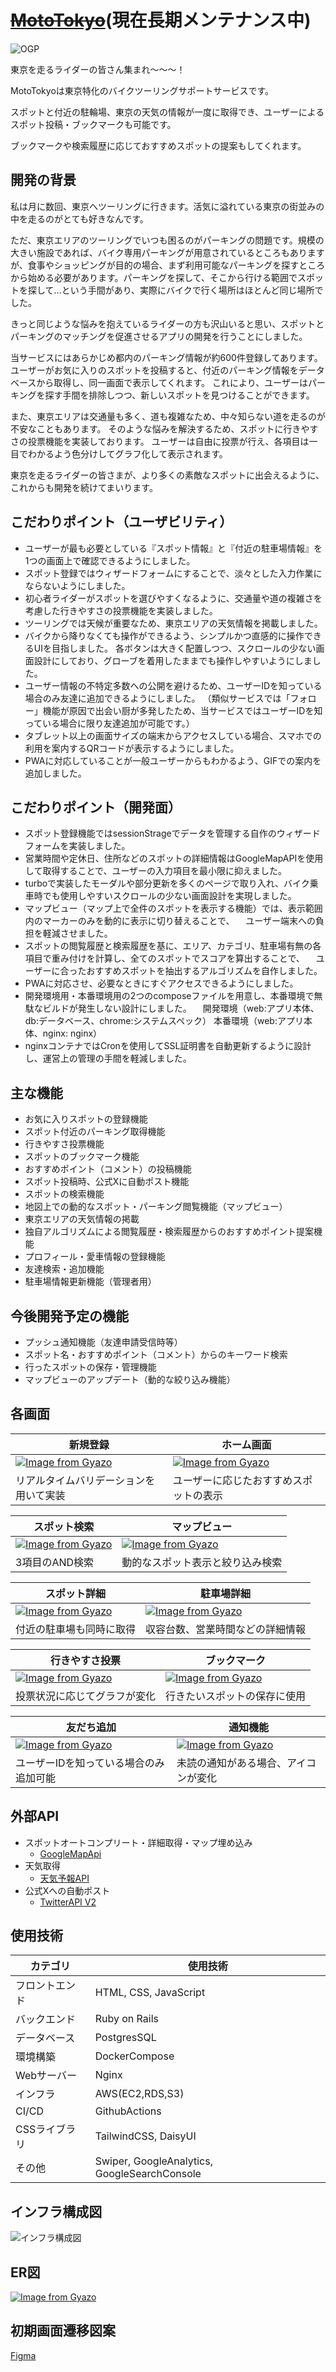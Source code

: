 # ~~[MotoTokyo](https://moto-tokyo.com)~~(現在長期メンテナンス中)

![OGP](https://github.com/miyataro0314/MotoTokyo/assets/125170964/8d353014-767f-4926-8c15-d0fc07cf6a7b)

東京を走るライダーの皆さん集まれ〜〜〜！

MotoTokyoは東京特化のバイクツーリングサポートサービスです。

スポットと付近の駐輪場、東京の天気の情報が一度に取得でき、ユーザーによるスポット投稿・ブックマークも可能です。

ブックマークや検索履歴に応じておすすめスポットの提案もしてくれます。


## 開発の背景
私は月に数回、東京へツーリングに行きます。活気に溢れている東京の街並みの中を走るのがとても好きなんです。

ただ、東京エリアのツーリングでいつも困るのがパーキングの問題です。規模の大きい施設であれば、バイク専用パーキングが用意されているところもありますが、食事やショッピングが目的の場合、まず利用可能なパーキングを探すところから始める必要があります。パーキングを探して、そこから行ける範囲でスポットを探して...という手間があり、実際にバイクで行く場所はほとんど同じ場所でした。

きっと同じような悩みを抱えているライダーの方も沢山いると思い、スポットとパーキングのマッチングを促進させるアプリの開発を行うことにしました。

当サービスにはあらかじめ都内のパーキング情報が約600件登録してあります。ユーザーがお気に入りのスポットを投稿すると、付近のパーキング情報をデータベースから取得し、同一画面で表示してくれます。
これにより、ユーザーはパーキングを探す手間を排除しつつ、新しいスポットを見つけることができます。

また、東京エリアは交通量も多く、道も複雑なため、中々知らない道を走るのが不安なこともあります。
そのような悩みを解決するため、スポットに行きやすさの投票機能を実装しております。
ユーザーは自由に投票が行え、各項目は一目でわかるよう色分けしてグラフ化して表示されます。

東京を走るライダーの皆さまが、より多くの素敵なスポットに出会えるように、これからも開発を続けてまいります。


## こだわりポイント（ユーザビリティ）
- ユーザーが最も必要としている『スポット情報』と『付近の駐車場情報』を1つの画面上で確認できるようにしました。
- スポット登録ではウィザードフォームにすることで、淡々とした入力作業にならないようにしました。
- 初心者ライダーがスポットを選びやすくなるように、交通量や道の複雑さを考慮した行きやすさの投票機能を実装しました。
- ツーリングでは天候が重要なため、東京エリアの天気情報を掲載しました。
- バイクから降りなくても操作ができるよう、シンプルかつ直感的に操作できるUIを目指しました。
  各ボタンは大きく配置しつつ、スクロールの少ない画面設計にしており、グローブを着用したままでも操作しやすいようにしました。
- ユーザー情報の不特定多数への公開を避けるため、ユーザーIDを知っている場合のみ友達に追加できるようにしました。
  （類似サービスでは「フォロー」機能が原因で出会い厨が多発したため、当サービスではユーザーIDを知っている場合に限り友達追加が可能です。）
- タブレット以上の画面サイズの端末からアクセスしている場合、スマホでの利用を案内するQRコードが表示するようにしました。
- PWAに対応していることが一般ユーザーからもわかるよう、GIFでの案内を追加しました。


## こだわりポイント（開発面）
- スポット登録機能ではsessionStrageでデータを管理する自作のウィザードフォームを実装しました。
- 営業時間や定休日、住所などのスポットの詳細情報はGoogleMapAPIを使用して取得することで、ユーザーの入力項目を最小限に抑えました。
- turboで実装したモーダルや部分更新を多くのページで取り入れ、バイク乗車時でも使用しやすいスクロールの少ない画面設計を実現しました。
- マップビュー（マップ上で全件のスポットを表示する機能）では、表示範囲内のマーカーのみを動的に表示に切り替えることで、
　ユーザー端末への負担を軽減させました。
- スポットの閲覧履歴と検索履歴を基に、エリア、カテゴリ、駐車場有無の各項目で重み付けを計算し、全てのスポットでスコアを算出することで、
　ユーザーに合ったおすすめスポットを抽出するアルゴリズムを自作しました。
- PWAに対応させ、必要なときにすぐアクセスできるようにしました。
- 開発環境用・本番環境用の2つのcomposeファイルを用意し、本番環境で無駄なビルドが発生しない設計にしました。
　開発環境（web:アプリ本体、db:データベース、chrome:システムスペック） 本番環境（web:アプリ本体、nginx: nginx）
- nginxコンテナではCronを使用してSSL証明書を自動更新するように設計し、運営上の管理の手間を軽減しました。


## 主な機能
- お気に入りスポットの登録機能
- スポット付近のパーキング取得機能
- 行きやすさ投票機能
- スポットのブックマーク機能
- おすすめポイント（コメント）の投稿機能
- スポット投稿時、公式Xに自動ポスト機能
- スポットの検索機能
- 地図上での動的なスポット・パーキング閲覧機能（マップビュー）
- 東京エリアの天気情報の掲載
- 独自アルゴリズムによる閲覧履歴・検索履歴からのおすすめポイント提案機能
- プロフィール・愛車情報の登録機能
- 友達検索・追加機能
- 駐車場情報更新機能（管理者用）


## 今後開発予定の機能
- プッシュ通知機能（友達申請受信時等）
- スポット名・おすすめポイント（コメント）からのキーワード検索
- 行ったスポットの保存・管理機能
- マップビューのアップデート（動的な絞り込み機能）


## 各画面
| 新規登録 | ホーム画面 |
| --- | --- |
| [![Image from Gyazo](https://i.gyazo.com/8dec8731f9f9c4f1c74adb46c7eb525b.gif)](https://gyazo.com/8dec8731f9f9c4f1c74adb46c7eb525b) | [![Image from Gyazo](https://i.gyazo.com/2d4dbff3279b06fef7a3400e6e1ae545.gif)](https://gyazo.com/2d4dbff3279b06fef7a3400e6e1ae545) |
| リアルタイムバリデーションを用いて実装 | ユーザーに応じたおすすめスポットの表示 |

| スポット検索 | マップビュー |
| --- | --- |
| [![Image from Gyazo](https://i.gyazo.com/82b4a79fb266330b2a8ccbdff79ffa62.gif)](https://gyazo.com/82b4a79fb266330b2a8ccbdff79ffa62) | [![Image from Gyazo](https://i.gyazo.com/16113cde59d8fbee97eedcc58a5465e3.gif)](https://gyazo.com/16113cde59d8fbee97eedcc58a5465e3) |
| 3項目のAND検索 | 動的なスポット表示と絞り込み検索 |

| スポット詳細 | 駐車場詳細 |
| --- | --- |
| [![Image from Gyazo](https://i.gyazo.com/d5eb9f31a1c4d44e7dd44ce3bccee3b2.gif)](https://gyazo.com/d5eb9f31a1c4d44e7dd44ce3bccee3b2) | [![Image from Gyazo](https://i.gyazo.com/373360c4e7f533ff73c1b43bae49f664.gif)](https://gyazo.com/373360c4e7f533ff73c1b43bae49f664) |
| 付近の駐車場も同時に取得 | 収容台数、営業時間などの詳細情報 |

| 行きやすさ投票 | ブックマーク |
| --- | --- |
| [![Image from Gyazo](https://i.gyazo.com/696b12568274455b5a7daa3c25c20ae5.gif)](https://gyazo.com/696b12568274455b5a7daa3c25c20ae5) | [![Image from Gyazo](https://i.gyazo.com/3ebedb2354b238bf97ce5ac3c5fcda23.gif)](https://gyazo.com/3ebedb2354b238bf97ce5ac3c5fcda23) |
| 投票状況に応じてグラフが変化 | 行きたいスポットの保存に使用 |

| 友だち追加 | 通知機能 |
| --- | --- |
| [![Image from Gyazo](https://i.gyazo.com/c9e00ff0632326a8e0b9d21e7450ddc6.gif)](https://gyazo.com/c9e00ff0632326a8e0b9d21e7450ddc6) | [![Image from Gyazo](https://i.gyazo.com/b58bf80e91bcc8114ef650ca1b2315c3.gif)](https://gyazo.com/b58bf80e91bcc8114ef650ca1b2315c3) |
| ユーザーIDを知っている場合のみ追加可能 | 未読の通知がある場合、アイコンが変化 |


## 外部API
- スポットオートコンプリート・詳細取得・マップ埋め込み
  - [GoogleMapApi](https://developers.google.com/maps?hl=ja)
- 天気取得
  - [天気予報API](https://weather.tsukumijima.net)
- 公式Xへの自動ポスト
  - [TwitterAPI V2](https://developer.x.com/ja/docs/twitter-api)


## 使用技術
| カテゴリ | 使用技術 |
| --- | --- |
| フロントエンド | HTML, CSS, JavaScript |
| バックエンド | Ruby on Rails |
| データベース | PostgresSQL |
| 環境構築 | DockerCompose |
| Webサーバー | Nginx |
| インフラ | AWS(EC2,RDS,S3) |
| CI/CD | GithubActions |
| CSSライブラリ | TailwindCSS, DaisyUI |
| その他 | Swiper, GoogleAnalytics, GoogleSearchConsole |


## インフラ構成図
![インフラ構成図](https://github.com/miyataro0314/MotoTokyo/assets/125170964/ca75e18e-b8d9-4605-8ed8-4e07f6f2a7bf)


## ER図
[![Image from Gyazo](https://i.gyazo.com/d3e922527304a5c11cc9decba953752a.png)](https://gyazo.com/d3e922527304a5c11cc9decba953752a)


## 初期画面遷移図案
[Figma](https://www.figma.com/file/b2YCfKzmKqggwpyZhK91mq/%E7%94%BB%E9%9D%A2%E9%81%B7%E7%A7%BB%E5%9B%B3?type=design&node-id=0%3A1&mode=design&t=ZoZS5TOVkbeCjIzD-1)
